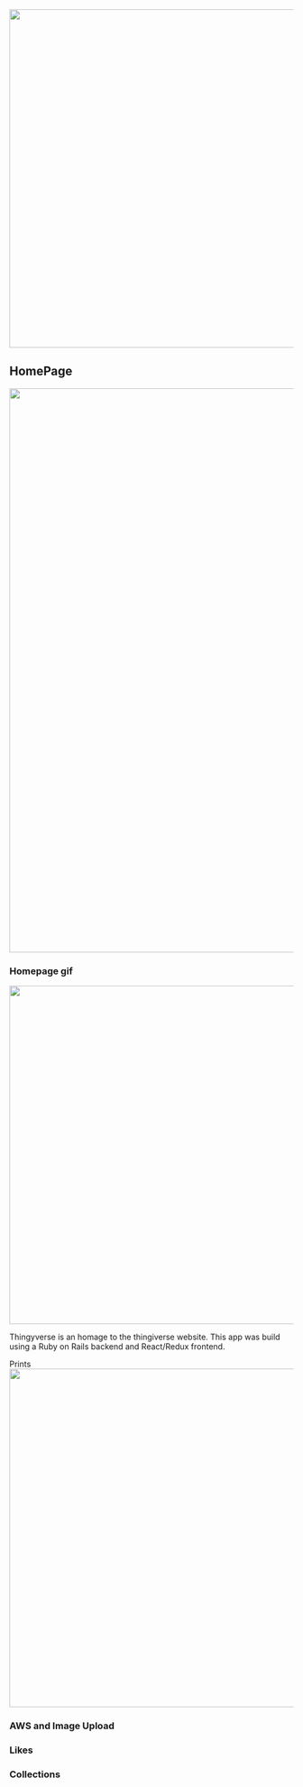 <img src="https://thingyverse-public.s3.amazonaws.com/Logo_v2.png" width="600">

  ## HomePage
  <p align="center">
    <img src="https://thingyverse-public.s3.amazonaws.com/homepage.png" width="1000" >
  </p>
  
  ### Homepage gif
  
  <p align="center">
    <img src="https://thingyverse-public.s3.amazonaws.com/00_home_page_v5.gif" width="600" >
  </p>
  
  <p>
    Thingyverse is an homage to the thingiverse website.
    This app was build using a Ruby on Rails backend and React/Redux frontend.
  </p

  ## Prints
  <img src="https://thingyverse-public.s3.amazonaws.com/00_home_featured_prints_v3.gif" width="600">

  ### AWS and Image Upload

  ### Likes

  ### Collections




